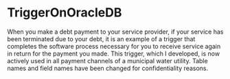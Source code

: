 # TriggerOnOracleDB
When you make a debt payment to your service provider, if your service has been terminated due to your debt, it is an example of a trigger that completes the software process necessary for you to receive service again in return for the payment you made. This trigger, which I developed, is now actively used in all payment channels of a municipal water utility. Table names and field names have been changed for confidentiality reasons.

